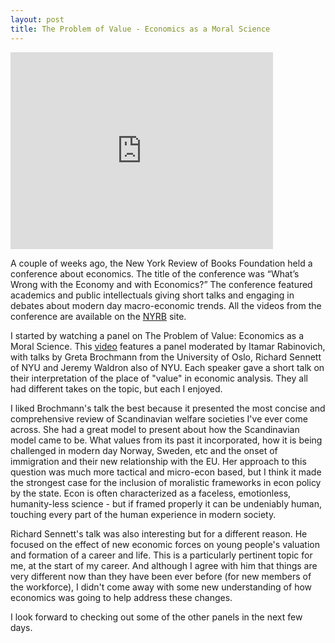 ```yaml
---
layout: post
title: The Problem of Value - Economics as a Moral Science
---
```


<iframe width="420" height="315" src="https://vimeo.com/122591452" frameborder="0" allowfullscreen></iframe>

A couple of weeks ago, the New York Review of Books Foundation held a conference about economics. The title of the conference was “What’s Wrong with the Economy and with Economics?” The conference featured academics and public intellectuals giving short talks and engaging in debates about modern day macro-economic trends. All the videos from the conference are available on the [NYRB] site. 

I started by watching a panel on The Problem of Value: Economics as a Moral Science. This [video] features a panel moderated by Itamar Rabinovich, with talks by Greta Brochmann from the University of Oslo, Richard Sennett of NYU and Jeremy Waldron also of NYU. Each speaker gave a short talk on their interpretation of the place of "value" in economic analysis. They all had different takes on the topic, but each I enjoyed.

I liked Brochmann's talk the best because it presented the most concise and comprehensive review of Scandinavian welfare societies I've ever come across. She had a great model to present about how the Scandinavian model came to be. What values from its past it incorporated, how it is being challenged in modern day Norway, Sweden, etc and the onset of immigration and their new relationship with the EU. Her approach to this question was much more tactical and micro-econ based, but I think it made the strongest case for the inclusion of moralistic frameworks in econ policy by the state. Econ is often characterized as a faceless, emotionless, humanity-less science - but if framed properly it can be undeniably human, touching every part of the human experience in modern society.

Richard Sennett's talk was also interesting but for a different reason. He focused on the effect of new economic forces on young people's valuation and formation of a career and life. This is a particularly pertinent topic for me, at the start of my career. And although I agree with him that things are very different now than they have been ever before (for new members of the workforce), I didn't come away with some new understanding of how economics was going to help address these changes.

I look forward to checking out some of the other panels in the next few days.


[video]: https://vimeo.com/122591452

[NYRB]: http://www.nybooks.com/blogs/gallery/2015/mar/29/whats-wrong-with-the-economy/
